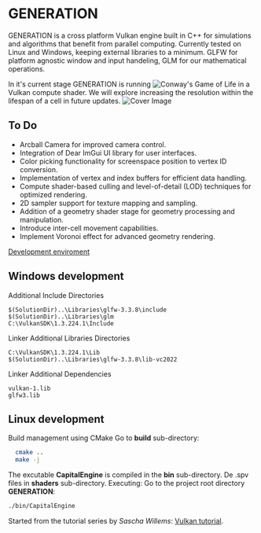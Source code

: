 # GENERATION
GENERATION is a cross platform Vulkan engine built in C++ for simulations and algorithms that benefit from parallel computing. Currently tested on Linux and Windows, keeping external libraries to a minimum. GLFW for platform agnostic window and input handeling, GLM for our mathematical operations. 

In it's current stage GENERATION is running ![Conway's Game of Life](https://en.wikipedia.org/wiki/Conway%27s_Game_of_Life) in a Vulkan compute shader. We will explore increasing the resolution within the lifespan of a cell in future updates.
![Cover Image](https://github.com/whooki3/GENERATION/blob/main/assets/CoverCapture.PNG?raw=true)

## To Do
- Arcball Camera for improved camera control.
- Integration of Dear ImGui UI library for user interfaces.
- Color picking functionality for screenspace position to vertex ID conversion.
- Implementation of vertex and index buffers for efficient data handling.
- Compute shader-based culling and level-of-detail (LOD) techniques for optimized rendering.
- 2D sampler support for texture mapping and sampling.
- Addition of a geometry shader stage for geometry processing and manipulation.
- Introduce inter-cell movement capabilities.
- Implement Voronoi effect for advanced geometry rendering.

[Development enviroment](https://vulkan-tutorial.com/Development_environment)

## Windows development
Additional Include Directories
```
$(SolutionDir)..\Libraries\glfw-3.3.8\include
$(SolutionDir)..\Libraries\glm
C:\VulkanSDK\1.3.224.1\Include
```
Linker Additional Libraries Directories
```text
C:\VulkanSDK\1.3.224.1\Lib
$(SolutionDir)..\Libraries\glfw-3.3.8\lib-vc2022
```
Linker Additional Dependencies
```text
vulkan-1.lib
glfw3.lib
```

## Linux development
Build management using CMake
Go to **build** sub-directory:
```bash
  cmake ..
  make -j
```
The excutable **CapitalEngine** is compiled in the **bin** sub-directory. De .spv files in **shaders** sub-directory.
Executing: Go to the project root directory **GENERATION**:
```bash
./bin/CapitalEngine
```



Started from the tutorial series by *Sascha Willems*: [Vulkan tutorial](https://vulkan-tutorial.com/Introduction).

